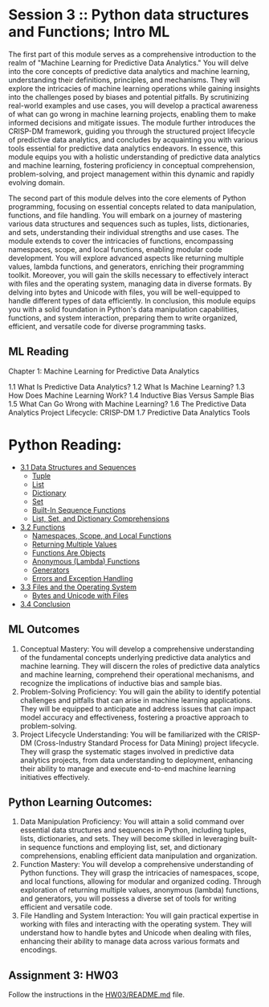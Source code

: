 # Session 3 :: Python data structures and Functions; Intro ML
The first part of this module serves as a comprehensive introduction to the realm of "Machine Learning for Predictive Data Analytics." You will delve into the core concepts of predictive data analytics and machine learning, understanding their definitions, principles, and mechanisms. They will explore the intricacies of machine learning operations while gaining insights into the challenges posed by biases and potential pitfalls. By scrutinizing real-world examples and use cases, you will develop a practical awareness of what can go wrong in machine learning projects, enabling them to make informed decisions and mitigate issues. The module further introduces the CRISP-DM framework, guiding you through the structured project lifecycle of predictive data analytics, and concludes by acquainting you with various tools essential for predictive data analytics endeavors. In essence, this module equips you with a holistic understanding of predictive data analytics and machine learning, fostering proficiency in conceptual comprehension, problem-solving, and project management within this dynamic and rapidly evolving domain.

The second part of this module delves into the core elements of Python programming, focusing on essential concepts related to data manipulation, functions, and file handling. You will embark on a journey of mastering various data structures and sequences such as tuples, lists, dictionaries, and sets, understanding their individual strengths and use cases. The module extends to cover the intricacies of functions, encompassing namespaces, scope, and local functions, enabling modular code development. You will explore advanced aspects like returning multiple values, lambda functions, and generators, enriching their programming toolkit. Moreover, you will gain the skills necessary to effectively interact with files and the operating system, managing data in diverse formats. By delving into bytes and Unicode with files, you will be well-equipped to handle different types of data efficiently. In conclusion, this module equips you with a solid foundation in Python's data manipulation capabilities, functions, and system interaction, preparing them to write organized, efficient, and versatile code for diverse programming tasks.

## ML Reading
Chapter 1: Machine Learning for Predictive Data Analytics 

1.1 What Is Predictive Data Analytics? 
1.2 What Is Machine Learning? 
1.3 How Does Machine Learning Work? 
1.4 Inductive Bias Versus Sample Bias 
1.5 What Can Go Wrong with Machine Learning?
1.6 The Predictive Data Analytics Project Lifecycle: CRISP-DM
1.7 Predictive Data Analytics Tools 


# Python Reading:
<ul>
  <li><a href="https://wesmckinney.com/book/python-builtin#tut_data_structures" id="toc-tut_data_structures" class="nav-link active" data-scroll-target="#tut_data_structures"><span class="header-section-number">3.1</span> Data Structures and Sequences</a>
  <ul class="">
  <li><a href="https://wesmckinney.com/book/python-builtin#tuple" id="toc-tuple" class="nav-link" data-scroll-target="#tuple">Tuple</a></li>
  <li><a href="https://wesmckinney.com/book/python-builtin#list" id="toc-list" class="nav-link" data-scroll-target="#list">List</a></li>
  <li><a href="https://wesmckinney.com/book/python-builtin#dict" id="toc-dict" class="nav-link" data-scroll-target="#dict">Dictionary</a></li>
  <li><a href="https://wesmckinney.com/book/python-builtin#set" id="toc-set" class="nav-link" data-scroll-target="#set">Set</a></li>
  <li><a href="https://wesmckinney.com/book/python-builtin#sequence_functions" id="toc-sequence_functions" class="nav-link" data-scroll-target="#sequence_functions">Built-In Sequence Functions</a></li>
  <li><a href="https://wesmckinney.com/book/python-builtin#comprehensions" id="toc-comprehensions" class="nav-link" data-scroll-target="#comprehensions">List, Set, and Dictionary Comprehensions</a></li>
  </ul></li>
  <li><a href="https://wesmckinney.com/book/python-builtin#functions" id="toc-functions" class="nav-link" data-scroll-target="#functions"><span class="header-section-number">3.2</span> Functions</a>
  <ul class="collapse">
  <li><a href="https://wesmckinney.com/book/python-builtin#functions_namespace" id="toc-functions_namespace" class="nav-link" data-scroll-target="#functions_namespace">Namespaces, Scope, and Local Functions</a></li>
  <li><a href="https://wesmckinney.com/book/python-builtin#functions_return_multiple" id="toc-functions_return_multiple" class="nav-link" data-scroll-target="#functions_return_multiple">Returning Multiple Values</a></li>
  <li><a href="https://wesmckinney.com/book/python-builtin#functions_objects" id="toc-functions_objects" class="nav-link" data-scroll-target="#functions_objects">Functions Are Objects</a></li>
  <li><a href="https://wesmckinney.com/book/python-builtin#functions_lambda" id="toc-functions_lambda" class="nav-link" data-scroll-target="#functions_lambda">Anonymous (Lambda) Functions</a></li>
  <li><a href="https://wesmckinney.com/book/python-builtin#generators" id="toc-generators" class="nav-link" data-scroll-target="#generators">Generators</a></li>
  <li><a href="https://wesmckinney.com/book/python-builtin#control_exceptions" id="toc-control_exceptions" class="nav-link" data-scroll-target="#control_exceptions">Errors and Exception Handling</a></li>
  </ul></li>
  <li><a href="https://wesmckinney.com/book/python-builtin#files_os" id="toc-files_os" class="nav-link" data-scroll-target="#files_os"><span class="header-section-number">3.3</span> Files and the Operating System</a>
  <ul class="collapse">
  <li><a href="https://wesmckinney.com/book/python-builtin#files_bytes_unicode" id="toc-files_bytes_unicode" class="nav-link" data-scroll-target="#files_bytes_unicode">Bytes and Unicode with Files</a></li>
  </ul></li>
  <li><a href="https://wesmckinney.com/book/python-builtin#stdlib_conclusion" id="toc-stdlib_conclusion" class="nav-link" data-scroll-target="#stdlib_conclusion"><span class="header-section-number">3.4</span> Conclusion</a></li>
  </ul>





## ML Outcomes
1. Conceptual Mastery: You will develop a comprehensive understanding of the fundamental concepts underlying predictive data analytics and machine learning. They will discern the roles of predictive data analytics and machine learning, comprehend their operational mechanisms, and recognize the implications of inductive bias and sample bias.
2. Problem-Solving Proficiency: You will gain the ability to identify potential challenges and pitfalls that can arise in machine learning applications. They will be equipped to anticipate and address issues that can impact model accuracy and effectiveness, fostering a proactive approach to problem-solving.
3. Project Lifecycle Understanding: You will be familiarized with the CRISP-DM (Cross-Industry Standard Process for Data Mining) project lifecycle. They will grasp the systematic stages involved in predictive data analytics projects, from data understanding to deployment, enhancing their ability to manage and execute end-to-end machine learning initiatives effectively.



## Python Learning Outcomes:
1.	Data Manipulation Proficiency: You will attain a solid command over essential data structures and sequences in Python, including tuples, lists, dictionaries, and sets. They will become skilled in leveraging built-in sequence functions and employing list, set, and dictionary comprehensions, enabling efficient data manipulation and organization.
2.	Function Mastery: You will develop a comprehensive understanding of Python functions. They will grasp the intricacies of namespaces, scope, and local functions, allowing for modular and organized coding. Through exploration of returning multiple values, anonymous (lambda) functions, and generators, you will possess a diverse set of tools for writing efficient and versatile code.
3.	File Handling and System Interaction: You will gain practical expertise in working with files and interacting with the operating system. They will understand how to handle bytes and Unicode when dealing with files, enhancing their ability to manage data across various formats and encodings.

## Assignment 3:  HW03
Follow the instructions in the [HW03/README.md](HW03/README.md) file.